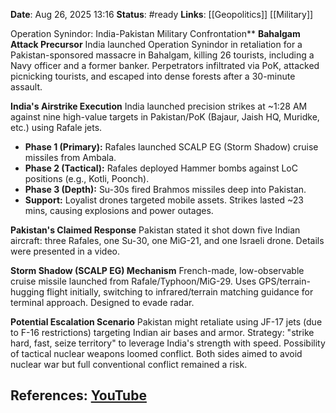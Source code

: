 **Date**: Aug 26, 2025 13:16
**Status**: #ready 
**Links**: [[Geopolitics]] [[Military]]

Operation Synindor: India-Pakistan Military Confrontation**
**Bahalgam Attack Precursor**
India launched Operation Synindor in retaliation for a Pakistan-sponsored massacre in Bahalgam, killing 26 tourists, including a Navy officer and a former banker. Perpetrators infiltrated via PoK, attacked picnicking tourists, and escaped into dense forests after a 30-minute assault.

**India's Airstrike Execution**
India launched precision strikes at ~1:28 AM against nine high-value targets in Pakistan/PoK (Bajaur, Jaish HQ, Muridke, etc.) using Rafale jets.
*   **Phase 1 (Primary):** Rafales launched SCALP EG (Storm Shadow) cruise missiles from Ambala.
*   **Phase 2 (Tactical):** Rafales deployed Hammer bombs against LoC positions (e.g., Kotli, Poonch).
*   **Phase 3 (Depth):** Su-30s fired Brahmos missiles deep into Pakistan.
*   **Support:** Loyalist drones targeted mobile assets. Strikes lasted ~23 mins, causing explosions and power outages.

**Pakistan's Claimed Response**
Pakistan stated it shot down five Indian aircraft: three Rafales, one Su-30, one MiG-21, and one Israeli drone. Details were presented in a video.

**Storm Shadow (SCALP EG) Mechanism**
French-made, low-observable cruise missile launched from Rafale/Typhoon/MiG-29. Uses GPS/terrain-hugging flight initially, switching to infrared/terrain matching guidance for terminal approach. Designed to evade radar.

**Potential Escalation Scenario**
Pakistan might retaliate using JF-17 jets (due to F-16 restrictions) targeting Indian air bases and armor. Strategy: "strike hard, fast, seize territory" to leverage India's strength with speed. Possibility of tactical nuclear weapons loomed conflict. Both sides aimed to avoid nuclear war but full conventional conflict remained a risk.

## References: [YouTube](https://www.youtube.com/watch?v=ScRrXRaUJ10)
